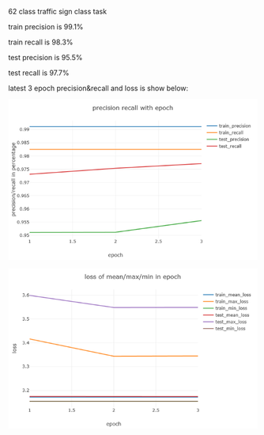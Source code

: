 62 class traffic sign class task

train precision is 99.1%

train recall is 98.3%

test precision is 95.5%

test recall is 97.7%

latest 3 epoch precision&recall and loss is show below:

![](.\precision_recall.png)

![](.\loss.png)
